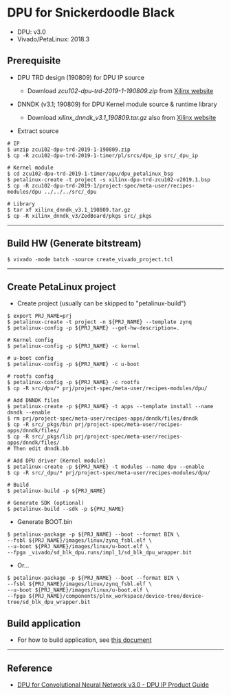 # DPU for Snickerdoodle Black

- DPU: v3.0
- Vivado/PetaLinux: 2018.3

## Prerequisite

- DPU TRD design (190809) for DPU IP source
  - Download _zcu102-dpu-trd-2019-1-190809.zip_ from [Xilinx website](https://www.xilinx.com/products/design-tools/ai-inference/ai-developer-hub.html#edge)

- DNNDK (v3.1; 190809) for DPU Kernel module source & runtime library
  - Download _xilinx_dnndk_v3.1_190809.tar.gz_ also from [Xilinx website](https://www.xilinx.com/products/design-tools/ai-inference/ai-developer-hub.html#edge)

- Extract source

```shell-session
# IP
$ unzip zcu102-dpu-trd-2019-1-190809.zip
$ cp -R zcu102-dpu-trd-2019-1-timer/pl/srcs/dpu_ip src/_dpu_ip

# Kernel module
$ cd zcu102-dpu-trd-2019-1-timer/apu/dpu_petalinux_bsp
$ petalinux-create -t project -s xilinx-dpu-trd-zcu102-v2019.1.bsp
$ cp -R zcu102-dpu-trd-2019-1/project-spec/meta-user/recipes-modules/dpu ../../../src/_dpu

# Library
$ tar xf xilinx_dnndk_v3.1_190809.tar.gz
$ cp -R xilinx_dnndk_v3/ZedBoard/pkgs src/_pkgs
```

***

## Build HW (Generate bitstream)

```shell-session
$ vivado -mode batch -source create_vivado_project.tcl
```

***

## Create PetaLinux project

- Create project (usually can be skipped to "petalinux-build")

```shell-session
$ export PRJ_NAME=prj
$ petalinux-create -t project -n ${PRJ_NAME} --template zynq
$ petalinux-config -p ${PRJ_NAME} --get-hw-description=.

# Kernel config
$ petalinux-config -p ${PRJ_NAME} -c kernel

# u-boot config
$ petalinux-config -p ${PRJ_NAME} -c u-boot

# rootfs config
$ petalinux-config -p ${PRJ_NAME} -c rootfs
$ cp -R src/dpu/* prj/project-spec/meta-user/recipes-modules/dpu/

# Add DNNDK files
$ petalinux-create -p ${PRJ_NAME} -t apps --template install --name dnndk --enable
$ rm prj/project-spec/meta-user/recipes-apps/dnndk/files/dnndk
$ cp -R src/_pkgs/bin prj/project-spec/meta-user/recipes-apps/dnndk/files/
$ cp -R src/_pkgs/lib prj/project-spec/meta-user/recipes-apps/dnndk/files/
# Then edit dnndk.bb

# Add DPU driver (Kernel module)
$ petalinux-create -p ${PRJ_NAME} -t modules --name dpu --enable
$ cp -R src/_dpu/* prj/project-spec/meta-user/recipes-modules/dpu/

# Build
$ petalinux-build -p ${PRJ_NAME}

# Generate SDK (optional)
$ petalinux-build --sdk -p ${PRJ_NAME}
```

- Generate BOOT.bin

```shell-session
$ petalinux-package -p ${PRJ_NAME} --boot --format BIN \
--fsbl ${PRJ_NAME}/images/linux/zynq_fsbl.elf \
--u-boot ${PRJ_NAME}/images/linux/u-boot.elf \
--fpga _vivado/sd_blk_dpu.runs/impl_1/sd_blk_dpu_wrapper.bit
```

- Or...

```shell-session
$ petalinux-package -p ${PRJ_NAME} --boot --format BIN \
--fsbl ${PRJ_NAME}/images/linux/zynq_fsbl.elf \
--u-boot ${PRJ_NAME}/images/linux/u-boot.elf \
--fpga ${PRJ_NAME}/components/plnx_workspace/device-tree/device-tree/sd_blk_dpu_wrapper.bit
```

## Build application

- For how to build application, see [this document](how-to-create-app.md)

***

## Reference

- [DPU for Convolutional Neural Network v3.0 - DPU IP Product Guide](https://www.xilinx.com/support/documentation/ip_documentation/dpu/v3_0/pg338-dpu.pdf)
